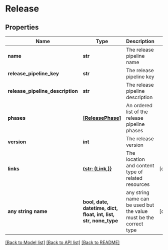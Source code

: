 # Release


## Properties
Name | Type | Description | Notes
------------ | ------------- | ------------- | -------------
**name** | **str** | The release pipeline name | 
**release_pipeline_key** | **str** | The release pipeline key | 
**release_pipeline_description** | **str** | The release pipeline description | 
**phases** | [**[ReleasePhase]**](ReleasePhase.md) | An ordered list of the release pipeline phases | 
**version** | **int** | The release version | 
**links** | [**{str: (Link,)}**](Link.md) | The location and content type of related resources | [optional] 
**any string name** | **bool, date, datetime, dict, float, int, list, str, none_type** | any string name can be used but the value must be the correct type | [optional]

[[Back to Model list]](../README.md#documentation-for-models) [[Back to API list]](../README.md#documentation-for-api-endpoints) [[Back to README]](../README.md)


